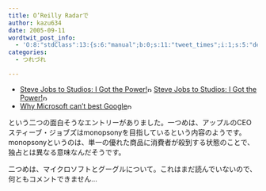 ```yaml
---
title: O’Reilly Radarで
author: kazu634
date: 2005-09-11
wordtwit_post_info:
  - 'O:8:"stdClass":13:{s:6:"manual";b:0;s:11:"tweet_times";i:1;s:5:"delay";i:0;s:7:"enabled";i:1;s:10:"separation";s:2:"60";s:7:"version";s:3:"3.7";s:14:"tweet_template";b:0;s:6:"status";i:2;s:6:"result";a:0:{}s:13:"tweet_counter";i:2;s:13:"tweet_log_ids";a:1:{i:0;i:2015;}s:9:"hash_tags";a:0:{}s:8:"accounts";a:1:{i:0;s:7:"kazu634";}}'
categories:
  - つれづれ

---
```

<div class="section">
<ul>
<li>
<a href="http://radar.oreilly.com/archives/2005/09/steve_jobs_to_studios_i_got_th.html" onclick="__gaTracker('send', 'event', 'outbound-article', 'http://radar.oreilly.com/archives/2005/09/steve_jobs_to_studios_i_got_th.html', 'Steve Jobs to Studios: I Got the Power!');" target="_self">Steve Jobs to Studios: I Got the Power!<img width="9" alt="Permalink" src="http://radar.oreilly.com/images/permalink.gif" class="permalink" height="9" border="0" /></a> <a href="http://radar.oreilly.com/archives/2005/09/steve_jobs_to_studios_i_got_th.html" onclick="__gaTracker('send', 'event', 'outbound-article', 'http://radar.oreilly.com/archives/2005/09/steve_jobs_to_studios_i_got_th.html', 'Steve Jobs to Studios: I Got the Power!');" target="_self">Steve Jobs to Studios: I Got the Power!<img width="9" alt="Permalink" src="http://radar.oreilly.com/images/permalink.gif" class="permalink" height="9" border="0" /></a>
</li>
<li>
<a href="http://radar.oreilly.com/archives/2005/09/why_microsoft_cant_best_google.html" onclick="__gaTracker('send', 'event', 'outbound-article', 'http://radar.oreilly.com/archives/2005/09/why_microsoft_cant_best_google.html', 'Why Microsoft can&#8217;t best Google');" target="_self">Why Microsoft can&#8217;t best Google<img width="9" alt="Permalink" src="http://radar.oreilly.com/images/permalink.gif" class="permalink" height="9" border="0" /></a>
</li>
</ul></p> 
  
<p>
    という二つの面白そうなエントリーがありました。一つめは、アップルのCEOスティーブ・ジョブズはmonopsonyを目指しているという内容のようです。monopsonyというのは、単一の優れた商品に消費者が殺到する状態のことで、独占とは異なる意味なんだそうです。
</p></p> 
  
<p>
    二つめは、マイクロソフトとグーグルについて。これはまだ読んでいないので、何ともコメントできません…
</p>
</div>
